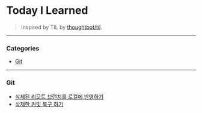 # Today I Learned

>Inspired by TIL by [thoughtbot/til](https://github.com/thoughtbot/til).

---

### Categories

* [Git](#git)

---

### Git

- [삭제된 리모트 브랜치를 로컬에 반영하기](git/001.md)
- [삭제한 커밋 복구 하기](git/002.md)
